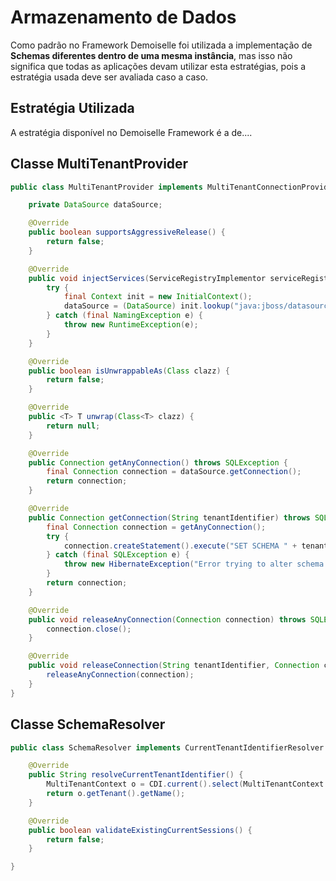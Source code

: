# Armazenamento de Dados
Como padrão no Framework Demoiselle foi utilizada a implementação de **Schemas diferentes dentro de uma mesma instância**, mas isso não significa que todas as aplicações devam utilizar esta estratégias, pois a estratégia usada deve ser avaliada caso a caso.

## Estratégia Utilizada
A estratégia disponível no Demoiselle Framework é a de....

## Classe MultiTenantProvider

```java
public class MultiTenantProvider implements MultiTenantConnectionProvider, ServiceRegistryAwareService {

	private DataSource dataSource;

	@Override
	public boolean supportsAggressiveRelease() {
		return false;
	}

	@Override
	public void injectServices(ServiceRegistryImplementor serviceRegistry) {
		try {
			final Context init = new InitialContext();
			dataSource = (DataSource) init.lookup("java:jboss/datasources/TenantsDS");
		} catch (final NamingException e) {
			throw new RuntimeException(e);
		}
	}

	@Override
	public boolean isUnwrappableAs(Class clazz) {
		return false;
	}

	@Override
	public <T> T unwrap(Class<T> clazz) {
		return null;
	}

	@Override
	public Connection getAnyConnection() throws SQLException {
		final Connection connection = dataSource.getConnection();
		return connection;
	}

	@Override
	public Connection getConnection(String tenantIdentifier) throws SQLException {
		final Connection connection = getAnyConnection();
		try {
			connection.createStatement().execute("SET SCHEMA " + tenantIdentifier);
		} catch (final SQLException e) {
			throw new HibernateException("Error trying to alter schema [" + tenantIdentifier + "]", e);
		}
		return connection;
	}

	@Override
	public void releaseAnyConnection(Connection connection) throws SQLException {	
		connection.close();
	}

	@Override
	public void releaseConnection(String tenantIdentifier, Connection connection) throws SQLException {
		releaseAnyConnection(connection);
	}
}
```

## Classe SchemaResolver

```java
public class SchemaResolver implements CurrentTenantIdentifierResolver {

	@Override
	public String resolveCurrentTenantIdentifier() {
		MultiTenantContext o = CDI.current().select(MultiTenantContext.class).get();
		return o.getTenant().getName();
	}

	@Override
	public boolean validateExistingCurrentSessions() {
		return false;
	}

}
```
